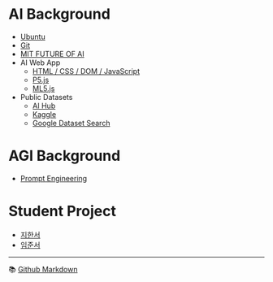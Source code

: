 # AI Background
- [Ubuntu](./background/ubuntu.md)
- [Git](./background/git.md)
- [MIT FUTURE OF AI](https://futureofai.mit.edu/)
- AI Web App
  - [HTML / CSS / DOM / JavaScript](./background/html.md)
  - [P5.js](./background/p5.md)  
  - [ML5.js](./background/ml5.md)
- Public Datasets
  - [AI Hub](https://aihub.or.kr/)
  - [Kaggle](https://www.kaggle.com/)
  - [Google Dataset Search](https://datasetsearch.research.google.com/)


# AGI Background
- [Prompt Engineering](./background/pe.md)


# Student Project
- [지한서](./han-seo/project.md) 
- [임준서](./joon-seo/project.md)


---

:books: [Github Markdown](https://docs.github.com/en/get-started/writing-on-github/getting-started-with-writing-and-formatting-on-github/basic-writing-and-formatting-syntax)
 
